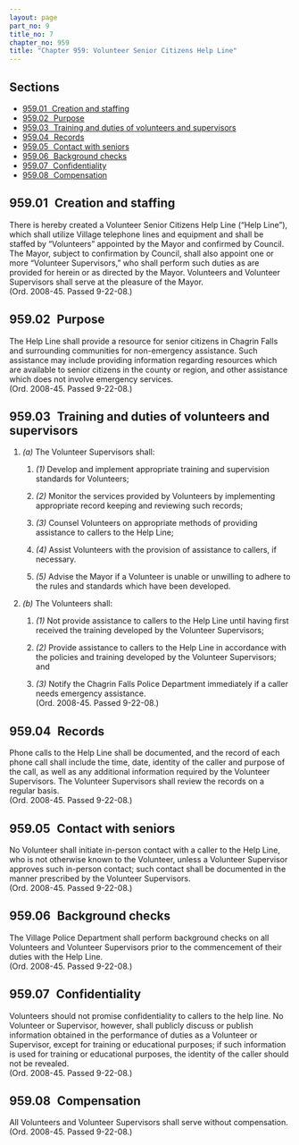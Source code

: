 ```yaml
---
layout: page
part_no: 9
title_no: 7
chapter_no: 959
title: "Chapter 959: Volunteer Senior Citizens Help Line"
---
```


## Sections

* [959.01   Creation and staffing](#95901-creation-and-staffing)
* [959.02   Purpose](#95902-purpose)
* [959.03   Training and duties of volunteers and supervisors](#95903-training-and-duties-of-volunteers-and-supervisors)
* [959.04   Records](#95904-records)
* [959.05   Contact with seniors](#95905-contact-with-seniors)
* [959.06   Background checks](#95906-background-checks)
* [959.07   Confidentiality](#95907-confidentiality)
* [959.08   Compensation](#95908-compensation)

## 959.01   Creation and staffing

There is hereby created a Volunteer Senior Citizens Help Line (“Help Line”),
which shall utilize Village telephone lines and equipment and shall be staffed
by “Volunteers” appointed by the Mayor and confirmed by Council. The Mayor,
subject to confirmation by Council, shall also appoint one or more “Volunteer
Supervisors,” who shall perform such duties as are provided for herein or as
directed by the Mayor. Volunteers and Volunteer Supervisors shall serve at the
pleasure of the Mayor.  
(Ord. 2008-45. Passed 9-22-08.)

## 959.02   Purpose

The Help Line shall provide a resource for senior citizens in Chagrin Falls and
surrounding communities for non-emergency assistance. Such assistance may
include providing information regarding resources which are available to senior
citizens in the county or region, and other assistance which does not involve
emergency services.  
(Ord. 2008-45. Passed 9-22-08.)

## 959.03   Training and duties of volunteers and supervisors

1. _(a)_ The Volunteer Supervisors shall:

    1. _(1)_ Develop and implement appropriate training and supervision
    standards for Volunteers;

    2. _(2)_ Monitor the services provided by Volunteers by implementing
    appropriate record keeping and reviewing such records;

    3. _(3)_ Counsel Volunteers on appropriate methods of providing assistance
    to callers to the Help Line;

    4. _(4)_ Assist Volunteers with the provision of assistance to callers, if
    necessary.

    5. _(5)_ Advise the Mayor if a Volunteer is unable or unwilling to adhere to
    the rules and standards which have been developed.

2. _(b)_ The Volunteers shall:

    1. _(1)_ Not provide assistance to callers to the Help Line until having
    first received the training developed by the Volunteer Supervisors;

    2. _(2)_ Provide assistance to callers to the Help Line in accordance with
    the policies and training developed by the Volunteer Supervisors; and

    3. _(3)_ Notify the Chagrin Falls Police Department immediately if a caller
    needs emergency assistance.  
    (Ord. 2008-45. Passed 9-22-08.)

## 959.04   Records

Phone calls to the Help Line shall be documented, and the record of each phone
call shall include the time, date, identity of the caller and purpose of the
call, as well as any additional information required by the Volunteer
Supervisors. The Volunteer Supervisors shall review the records on a regular
basis.  
(Ord. 2008-45. Passed 9-22-08.)

## 959.05   Contact with seniors

No Volunteer shall initiate in-person contact with a caller to the Help Line,
who is not otherwise known to the Volunteer, unless a Volunteer Supervisor
approves such in-person contact; such contact shall be documented in the manner
prescribed by the Volunteer Supervisors.  
(Ord. 2008-45. Passed 9-22-08.)

## 959.06   Background checks

The Village Police Department shall perform background checks on all Volunteers
and Volunteer Supervisors prior to the commencement of their duties with the
Help Line.  
(Ord. 2008-45. Passed 9-22-08.)

## 959.07   Confidentiality

Volunteers should not promise confidentiality to callers to the help line. No
Volunteer or Supervisor, however, shall publicly discuss or publish information
obtained in the performance of duties as a Volunteer or Supervisor, except for
training or educational purposes; if such information is used for training or
educational purposes, the identity of the caller should not be revealed.  
(Ord. 2008-45. Passed 9-22-08.)

## 959.08   Compensation

All Volunteers and Volunteer Supervisors shall serve without compensation.  
(Ord. 2008-45. Passed 9-22-08.)
